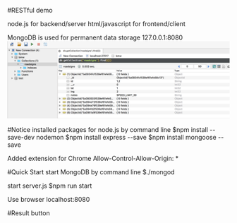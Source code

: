 #RESTful demo

node.js for backend/server
html/javascript for frontend/client

MongoDB is used for permanent data storage
127.0.0.1:8080
![mongoDB](https://github.com/ningzhao/githubImage/blob/master/RESTful/mongo_roadsign_1.png)

#Notice
installed packages for node.js by command line
$npm install --save-dev nodemon
$npm install express --save
$npm install mongoose --save

Added extension for Chrome
Allow-Control-Allow-Origin: *

#Quick Start
start MongoDB by command line
$./mongod

start server.js
$npm run start

Use browser
localhost:8080

#Result
button
